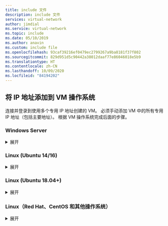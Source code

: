 ```yaml
---
title: include 文件
description: include 文件
services: virtual-network
author: jimdial
ms.service: virtual-network
ms.topic: include
ms.date: 05/10/2019
ms.author: anavin
ms.custom: include file
ms.openlocfilehash: 93caf39216ef0479ec2799267a9ba8181f37f802
ms.sourcegitcommit: 829d951d5c90442a38012daaf77e86046018e5b9
ms.translationtype: HT
ms.contentlocale: zh-CN
ms.lasthandoff: 10/09/2020
ms.locfileid: "84194202"
---
```

## <a name="add-ip-addresses-to-a-vm-operating-system"></a><a name="os-config"></a>将 IP 地址添加到 VM 操作系统

连接并登录到使用多个专用 IP 地址创建的 VM。 必须手动添加 VM 中的所有专用 IP 地址（包括主要地址）。 根据 VM 操作系统完成后面的步骤。

### <a name="windows-server"></a>Windows Server
<details>
  <summary>展开</summary>

1. 在命令提示符下，键入 *ipconfig /all*。  只能看到*主要*专用 IP 地址（通过 DHCP）。
2. 在命令提示符下键入 *ncpa.cpl*，打开“网络连接”窗口。
3. 打开相应适配器的属性：**以太网**。
4. 双击“Internet 协议版本 4 (IPv4)”。
5. 单击“使用下面的 IP 地址”并输入以下值：

    * **IP 地址**：输入主要专用 IP 地址
    * **子网掩码**：根据子网设置此值。 例如，如果子网为 /24 子网，则子网掩码为 255.255.255.0。
    * **默认网关**：子网中的第一个 IP 地址。 如果子网为 10.0.0.0/24，则网关 IP 地址为 10.0.0.1。
    * 选择“使用下面的 DNS 服务器地址”并输入以下值：
        * **首选 DNS 服务器**:如果不使用自己的 DNS 服务器，请输入 168.63.129.16。  如果使用自己的 DNS 服务器，请输入服务器的 IP 地址。  （对于备用 DNS 服务器，你可以选择任何免费的公共 DNS 服务器地址。）
    * 选择“高级”按钮，并添加其他 IP 地址。 将在前面的步骤中添加到 Azure 网络接口的每个辅助专用 IP 地址添加到分配有分配给 Azure 网络接口的主 IP 地址的 Windows 网络接口。

        切勿在虚拟机的操作系统中手动分配已分配给 Azure 虚拟机的公共 IP 地址。 在操作系统中手动设置该 IP 地址时，请确保它与分配给 Azure [网络接口](../articles/virtual-network/virtual-network-network-interface-addresses.md#change-ip-address-settings)的专用 IP 地址是同一地址，否则可能会丢失与虚拟机的连接。 详细了解[专用 IP 地址](../articles/virtual-network/virtual-network-network-interface-addresses.md#private)设置。 绝不要在操作系统中分配 Azure 公共 IP 地址。

    * 单击“确定”关闭“TCP/IP 设置”，并再次单击“确定”关闭适配器设置。  将重新建立 RDP 连接。

6. 在命令提示符下，键入 *ipconfig /all*。 验证是否已显示添加的所有 IP 地址，以及是否已关闭 DHCP。
7. 将 Windows 配置为使用 Azure 中主 IP 配置的专用 IP 地址作为 Windows 的主 IP 地址。 有关详细信息，请参阅[无法通过具有多个 IP 地址的 Azure Windows VM 访问 Internet](https://support.microsoft.com/help/4040882/no-internet-access-from-azure-windows-vm-that-has-multiple-ip-addresse)。 

### <a name="validation-windows-server"></a>验证 (Windows Server)

要确保能够从辅助 IP 配置通过与之关联的公共 IP 连接到 Internet，请在通过上述步骤将其正确添加以后，使用以下命令（使用辅助专用 IP 地址替换 10.0.0.7）：

```bash
ping -S 10.0.0.7 outlook.com
```
>[!NOTE]
>对于辅助 IP 配置，仅当该配置存在关联的公共 IP 地址的情况下，才能 ping Internet。 对于主 IP 配置，不需公共 IP 地址也可 ping Internet。
</details>

### <a name="linux-ubuntu-1416"></a>Linux (Ubuntu 14/16)
<details>
  <summary>展开</summary>
我们建议你查看 Linux 分发版的最新文档。 

1. 打开终端窗口。
2. 请确保以 root 用户身份操作。 否则，请输入以下命令：

   ```bash
   sudo -i
   ```

3. 更新网络接口（假设为“eth0”）的配置文件。

   * 保留 dhcp 的现有行项。 主要 IP 地址将保留以前的配置。
   * 使用以下命令添加其他静态 IP 地址的配置：

     ```bash
     cd /etc/network/interfaces.d/
     ls
     ```

     应会看到一个 .cfg 文件。
4. 打开 文件。 该文件的末尾应会显示以下命令行：

   ```bash
   auto eth0
   iface eth0 inet dhcp
   ```

5. 在此文件包含的命令行后面添加以下命令行：

   ```bash
   iface eth0 inet static
   address <your private IP address here>
   netmask <your subnet mask>
   ```

6. 使用以下命令保存该文件：

   ```bash
   :wq
   ```

7. 使用以下命令重置网络接口：

   ```bash
   sudo ifdown eth0 && sudo ifup eth0
   ```

   > [!IMPORTANT]
   > 如果使用远程连接，请在同一行中同时运行 ifdown 和 ifup。
   >

8. 使用以下命令验证 IP 地址是否已添加到网络接口：

   ```bash
   ip addr list eth0
   ```

   应会在列表中看到添加的 IP 地址。

### <a name="validation-ubuntu-1416"></a>验证 (Ubuntu 14/16)

要确保能够从辅助 IP 配置通过与之关联的公共 IP 连接到 Internet，请使用以下命令：

```bash
ping -I 10.0.0.5 outlook.com
```
>[!NOTE]
>对于辅助 IP 配置，仅当该配置存在关联的公共 IP 地址的情况下，才能 ping Internet。 对于主 IP 配置，不需公共 IP 地址也可 ping Internet。

对于 Linux VM，在尝试验证来自辅助 NIC 的出站连接时，可能需要添加适当的路由。 可通过多种方式来执行此操作。 请参阅针对 Linux 分发的相应文档。 下面是实现此目的的一种方法：

```bash
echo 150 custom >> /etc/iproute2/rt_tables 

ip rule add from 10.0.0.5 lookup custom
ip route add default via 10.0.0.1 dev eth2 table custom

```
- 确保将
    - **10.0.0.5** 替换为专用 IP 地址，该地址有一个与之关联的公共 IP 地址。
    - **10.0.0.1** 替换为默认网关
    - **eth2** 替换为辅助 NIC 的名称</details>

### <a name="linux-ubuntu-1804"></a>Linux (Ubuntu 18.04+)
<details>
  <summary>展开</summary>
Ubuntu 18.04 及更高版本已更改为用于 OS 网络管理的 `netplan`。 我们建议你查看 Linux 分发版的最新文档。 

1. 打开终端窗口。
2. 请确保以 root 用户身份操作。 否则，请输入以下命令：

    ```bash
    sudo -i
    ```

3. 为第二个接口创建一个文件，并在文本编辑器打开该文件：

    ```bash
    vi /etc/netplan/60-static.yaml
    ```

4. 将以下行添加到文件中，并将 `10.0.0.6/24` 替换为 IP/网络掩码：

    ```bash
    network:
        version: 2
        ethernets:
            eth0:
                addresses:
                    - 10.0.0.6/24
    ```

5. 使用以下命令保存该文件：

    ```bash
    :wq
    ```

6. 使用 [netplan try](http://manpages.ubuntu.com/manpages/cosmic/man8/netplan-try.8.html) 验证语法来测试更改：

    ```bash
    netplan try
    ```

> [!NOTE]
> `netplan try` 将暂时应用更改，并在 120 秒后回退更改。 如果连接中断，请等待 120 秒，然后重新连接。 此时更改已回退。

7. 假设 `netplan try` 没有问题，请应用配置更改：

    ```bash
    netplan apply
    ```

8. 使用以下命令验证 IP 地址是否已添加到网络接口：

    ```bash
    ip addr list eth0
    ```

    应会在列表中看到添加的 IP 地址。 示例：

    ```bash
    1: lo: <LOOPBACK,UP,LOWER_UP> mtu 65536 qdisc noqueue state UNKNOWN group default qlen 1000
        link/loopback 00:00:00:00:00:00 brd 00:00:00:00:00:00
        inet 127.0.0.1/8 scope host lo
        valid_lft forever preferred_lft forever
        inet6 ::1/128 scope host
        valid_lft forever preferred_lft forever
    2: eth0: <BROADCAST,MULTICAST,UP,LOWER_UP> mtu 1500 qdisc mq state UP group default qlen 1000
        link/ether 00:0d:3a:8c:14:a5 brd ff:ff:ff:ff:ff:ff
        inet 10.0.0.6/24 brd 10.0.0.255 scope global eth0
        valid_lft forever preferred_lft forever
        inet 10.0.0.4/24 brd 10.0.0.255 scope global secondary eth0
        valid_lft forever preferred_lft forever
        inet6 fe80::20d:3aff:fe8c:14a5/64 scope link
        valid_lft forever preferred_lft forever
    ```
### <a name="validation-ubuntu-1804"></a>验证 (Ubuntu 18.04+)

要确保能够从辅助 IP 配置通过与之关联的公共 IP 连接到 Internet，请使用以下命令：

```bash
ping -I 10.0.0.5 outlook.com
```
>[!NOTE]
>对于辅助 IP 配置，仅当该配置存在关联的公共 IP 地址的情况下，才能 ping Internet。 对于主 IP 配置，不需公共 IP 地址也可 ping Internet。

对于 Linux VM，在尝试验证来自辅助 NIC 的出站连接时，可能需要添加适当的路由。 可通过多种方式来执行此操作。 请参阅针对 Linux 分发的相应文档。 下面是实现此目的的一种方法：

```bash
echo 150 custom >> /etc/iproute2/rt_tables 

ip rule add from 10.0.0.5 lookup custom
ip route add default via 10.0.0.1 dev eth2 table custom

```
- 确保将
    - **10.0.0.5** 替换为专用 IP 地址，该地址有一个与之关联的公共 IP 地址。
    - **10.0.0.1** 替换为默认网关
    - **eth2** 替换为辅助 NIC 的名称</details>

### <a name="linux-red-hat-centos-and-others"></a>Linux（Red Hat、CentOS 和其他操作系统）
<details>
  <summary>展开</summary>

1. 打开终端窗口。
2. 请确保以 root 用户身份操作。 否则，请输入以下命令：

    ```bash
    sudo -i
    ```

3. 输入密码，根据提示的说明操作。 切换为 root 用户后，使用以下命令导航到网络脚本文件夹：

    ```bash
    cd /etc/sysconfig/network-scripts
    ```

4. 使用以下命令列出相关的 ifcfg 文件：

    ```bash
    ls ifcfg-*
    ```

    应会看到其中一个文件是 *ifcfg-eth0*。

5. 若要添加 IP 地址，请为其创建配置文件，如下所示。 请注意，必须为每个 IP 配置创建一个文件。

    ```bash
    touch ifcfg-eth0:0
    ```

6. 使用以下命令打开 *ifcfg-eth0:0* 文件：

    ```bash
    vi ifcfg-eth0:0
    ```

7. 使用以下命令将内容添加到该文件（此示例中为 *eth0:0*）。 请务必更新基于 IP 地址的信息。

    ```bash
    DEVICE=eth0:0
    BOOTPROTO=static
    ONBOOT=yes
    IPADDR=192.168.101.101
    NETMASK=255.255.255.0
    ```

8. 使用以下命令保存该文件：

    ```bash
    :wq
    ```

9. 运行以下命令重新启动网络服务，确保更改成功：

    ```bash
    /etc/init.d/network restart
    ifconfig
    ```

    应会在返回的列表中看到添加的 IP 地址 *eth0:0*。

### <a name="validation-red-hat-centos-and-others"></a>验证（Red Hat、CentOS 和其他操作系统）

要确保能够从辅助 IP 配置通过与之关联的公共 IP 连接到 Internet，请使用以下命令：

```bash
ping -I 10.0.0.5 outlook.com
```
>[!NOTE]
>对于辅助 IP 配置，仅当该配置存在关联的公共 IP 地址的情况下，才能 ping Internet。 对于主 IP 配置，不需公共 IP 地址也可 ping Internet。

对于 Linux VM，在尝试验证来自辅助 NIC 的出站连接时，可能需要添加适当的路由。 可通过多种方式来执行此操作。 请参阅针对 Linux 分发的相应文档。 下面是实现此目的的一种方法：

```bash
echo 150 custom >> /etc/iproute2/rt_tables 

ip rule add from 10.0.0.5 lookup custom
ip route add default via 10.0.0.1 dev eth2 table custom

```
- 确保将
    - **10.0.0.5** 替换为专用 IP 地址，该地址有一个与之关联的公共 IP 地址。
    - **10.0.0.1** 替换为默认网关
    - **eth2** 替换为辅助 NIC 的名称</details>